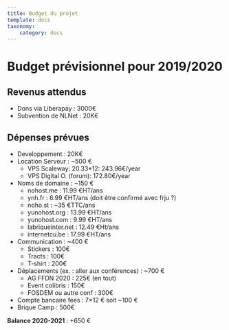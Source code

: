```yaml
---
title: Budget du projet
template: docs
taxonomy:
    category: docs
---
```


# Budget prévisionnel pour 2019/2020

## Revenus attendus

* Dons via Liberapay : 3000€
* Subvention de NLNet : 20K€

## Dépenses prévues

* Developpement : 20K€
* Location Serveur : ~500 €
   * VPS Scaleway: 20.33*12: 243.96€/year
   * VPS Digital O. (forum): 172.80€/year
* Noms de domaine : ~150 €
   * nohost.me : 11.99 €HT/ans
   * ynh.fr : 6.99 €HT/ans (doit être confirmé avec frju ?)
   * noho.st : ~35 €TTC/ans
   * yunohost.org : 13.99 €HT/ans
   * yunohost.com : 9.99 €HT/ans
   * labriqueinter.net : 12.49 €Ht/ans
   * internetcu.be : 17.99 €HT/ans
* Communication : ~400 €    
   * Stickers : 100€
   * Tracts : 100€
   * T-shirt : 200€
* Déplacements (ex. : aller aux conférences) : ~700 €    
   * AG FFDN 2020 : 225€ (en tout) 
   * Event colibris : 150€
   * FOSDEM ou autre conf : 300€
* Compte bancaire fees : 7×12 € soit ~100 €
* Brique Camp : 500€

**Balance 2020-2021** : +650 €
